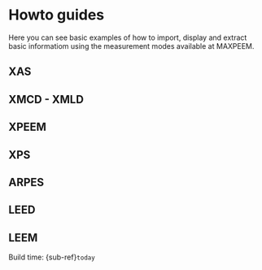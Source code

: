 # Howto guides

Here you can see basic examples of how to import, display and extract basic informatiom using the measurement modes available at MAXPEEM.

## XAS

## XMCD - XMLD

## XPEEM

## XPS

## ARPES

## LEED

## LEEM


Build time: {sub-ref}`today`
